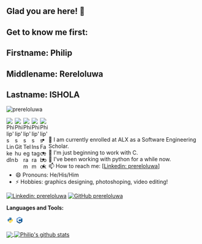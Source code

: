 ## Glad you are here!  👋

## Get to know me first:
## Firstname: Philip
## Middlename: Rereloluwa
## Lastname: ISHOLA

<p align="left"> <img src="https://komarev.com/ghpvc/?username=prereloluwa&label=Views&color=blue&style=plastic" alt="prereloluwa" /> </p>

<a href="https://linkedin.com/in/prereloluwa">
  <img align="left" alt="Philip's LinkedIn" width="22px" src="https://cdn.jsdelivr.net/npm/simple-icons@v3/icons/linkedin.svg" />
</a>
<a href="https://github.com/prereloluwa">
  <img align="left" alt="Philip's Github" width="22px" src="https://cdn.jsdelivr.net/npm/simple-icons@v3/icons/github.svg" />
</a>
<a href="https://t.me/prereloluwa">
  <img align="left" alt="Philip's Telegram" width="22px" src="https://cdn.jsdelivr.net/npm/simple-icons@v3/icons/telegram.svg" />
</a>
<a href="https://instagram.com/prereloluwa/">
  <img align="left" alt="Philip's Instagram" width="22px" src="https://cdn.jsdelivr.net/npm/simple-icons@v3/icons/instagram.svg" />
</a>
<a href="https://www.facebook.com/prereloluwa/">
  <img align="left" alt="Philip's Facebook" width="22px" src="https://cdn.jsdelivr.net/npm/simple-icons@v3/icons/facebook.svg" />
</a>

<br/>
<br/>

- 🌱 I am currently enrolled at ALX as a Software Engineering Scholar.
- 💬 I'm just beginning to work with C.
- 💬 I've been working with python for a while now.
- 📫 How to reach me: [[Linkedin: prereloluwa](https://www.linkedin.com/in/prereloluwa/)]
- 😄 Pronouns: He/His/Him
- ⚡ Hobbies: graphics designing, photoshoping, video editing!

[![Linkedin: prereloluwa](https://img.shields.io/badge/-prereloluwa-blue?style=flat-square&logo=Linkedin&logoColor=white&link=https://www.linkedin.com/in/prereloluwa/)](https://www.linkedin.com/in/prereloluwa/)
[![GitHub prereloluwa](https://img.shields.io/github/followers/prereloluwa?label=follow&style=social)](https://github.com/prereloluwa)

**Languages and Tools:**  

<code><img height="20" src="https://raw.githubusercontent.com/github/explore/80688e429a7d4ef2fca1e82350fe8e3517d3494d/topics/python/python.png"></code>
<code><img height="20" src="https://raw.githubusercontent.com/github/explore/f3e22f0dca2be955676bc70d6214b95b13354ee8/topics/c/c.png"></code>    

<a href="https://github.com/prereloluwa">
  <img align="center" src="https://github-readme-stats.vercel.app/api/top-langs/?username=prereloluwa&theme=nightowl&hide_langs_below=1" />
</a>
<a href="https://github.com/prereloluwa">
 <img align="center" src="https://github-readme-stats.vercel.app/api?username=prereloluwa&theme=algolia&show_icons=true&line_height=27&count_private=true" alt="Philip's github stats"/>
</a>

<div align="center">

</div>
